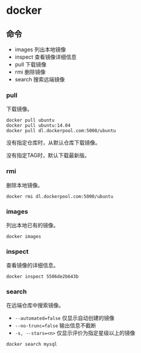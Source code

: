 # docker

## 命令

- images 列出本地镜像
- inspect 查看镜像详细信息
- pull 下载镜像
- rmi 删除镜像
- search 搜索远端镜像

### pull

下载镜像。

```
docker pull ubuntu
docker pull ubuntu:14.04
docker pull dl.dockerpool.com:5000/ubuntu
```

没有指定仓库时，从默认仓库下载镜像。

没有指定TAG时，默认下载最新版。

### rmi

删除本地镜像。

```
docker rmi dl.dockerpool.com:5000/ubuntu
```

### images

列出本地已有的镜像。

```
docker images
```

### inspect

查看镜像的详细信息。

```
docker inspect 5506de2b643b
```

### search

在远端仓库中搜索镜像。

- `--automated=false` 仅显示自动创建的镜像
- `--no-trunc=false` 输出信息不截断
- `-s, --stars=<n>` 仅显示评价为指定星级以上的镜像

```
docker search mysql
```